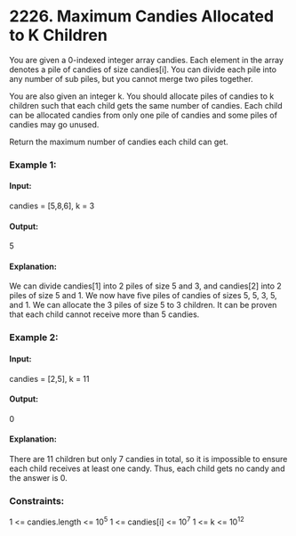 # 2226. Maximum Candies Allocated to K Children
You are given a 0-indexed integer array candies. Each element in the array denotes a pile of candies of size candies[i]. You can divide each pile into any number of sub piles, but you cannot merge two piles together.

You are also given an integer k. You should allocate piles of candies to k children such that each child gets the same number of candies. Each child can be allocated candies from only one pile of candies and some piles of candies may go unused.

Return the maximum number of candies each child can get.

### Example 1:
#### Input: 
candies = [5,8,6], k = 3
#### Output:
5
#### Explanation: 
We can divide candies[1] into 2 piles of size 5 and 3, and candies[2] into 2 piles of size 5 and 1. We now have five piles of candies of sizes 5, 5, 3, 5, and 1. We can allocate the 3 piles of size 5 to 3 children. It can be proven that each child cannot receive more than 5 candies.

### Example 2:
#### Input: 
candies = [2,5], k = 11
#### Output:
0
#### Explanation: 
There are 11 children but only 7 candies in total, so it is impossible to ensure each child receives at least one candy. Thus, each child gets no candy and the answer is 0.
 
### Constraints:
1 <= candies.length <= $`10^5`$
1 <= candies[i] <= $`10^7`$
1 <= k <= $`10^12`$

